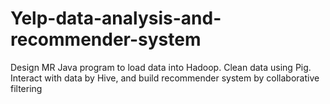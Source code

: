 # Yelp-data-analysis-and-recommender-system
Design MR Java program to load data into Hadoop. Clean data using Pig. Interact with data by Hive, and build recommender system by collaborative filtering
